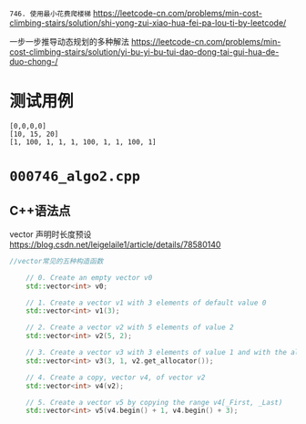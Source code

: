 
`746. 使用最小花费爬楼梯` https://leetcode-cn.com/problems/min-cost-climbing-stairs/solution/shi-yong-zui-xiao-hua-fei-pa-lou-ti-by-leetcode/

一步一步推导动态规划的多种解法 https://leetcode-cn.com/problems/min-cost-climbing-stairs/solution/yi-bu-yi-bu-tui-dao-dong-tai-gui-hua-de-duo-chong-/

# 测试用例

```
[0,0,0,0]
[10, 15, 20]
[1, 100, 1, 1, 1, 100, 1, 1, 100, 1]
```

# `000746_algo2.cpp`

## C++语法点

vector 声明时长度预设 https://blog.csdn.net/leigelaile1/article/details/78580140
```cpp
//vector常见的五种构造函数

    // 0. Create an empty vector v0  
    std::vector<int> v0;  

    // 1. Create a vector v1 with 3 elements of default value 0  
    std::vector<int> v1(3);  

    // 2. Create a vector v2 with 5 elements of value 2  
    std::vector<int> v2(5, 2);  

    // 3. Create a vector v3 with 3 elements of value 1 and with the allocator of vector v2  
    std::vector<int> v3(3, 1, v2.get_allocator());  

    // 4. Create a copy, vector v4, of vector v2  
    std::vector<int> v4(v2);  

    // 5. Create a vector v5 by copying the range v4[_First, _Last)  
    std::vector<int> v5(v4.begin() + 1, v4.begin() + 3);
```
